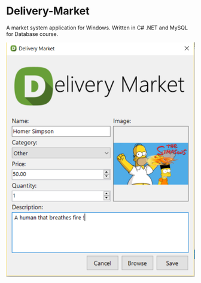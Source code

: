 # Delivery-Market
A market system application for Windows. Written in C# .NET and MySQL for Database course.

![alt text](https://raw.githubusercontent.com/OmarBazaraa/Delivery-Market/master/Screenshots/3.png)

